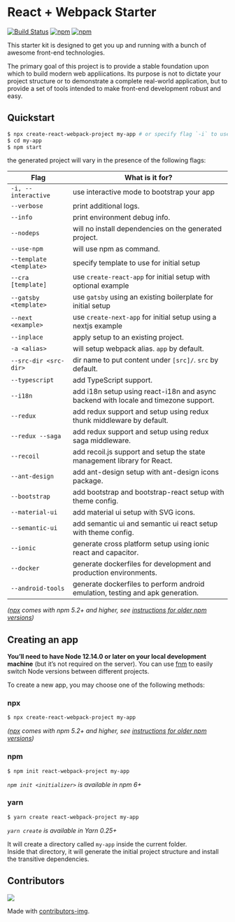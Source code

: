 # React + Webpack Starter

[![Build Status](https://github.com/Create-Node-App/create-react-webpack-app/workflows/Build/badge.svg)](https://github.com/Create-Node-App/create-react-webpack-app/commits/master)
[![npm](https://img.shields.io/npm/v/create-react-webpack-project.svg?maxAge=2592000?style=plastic)](https://www.npmjs.com/package/create-react-webpack-project)
[![npm](https://img.shields.io/npm/dm/create-react-webpack-project.svg?maxAge=2592000?style=plastic)](https://www.npmjs.com/package/create-react-webpack-project)

This starter kit is designed to get you up and running with a bunch of awesome front-end technologies.

The primary goal of this project is to provide a stable foundation upon which to build modern web appliications. Its purpose is not to dictate your project structure or to demonstrate a complete real-world application, but to provide a set of tools intended to make front-end development robust and easy.

## Quickstart

```sh
$ npx create-react-webpack-project my-app # or specify flag `-i` to use interactive menu
$ cd my-app
$ npm start
```

the generated project will vary in the presence of the following flags:

| Flag                    | What is it for?                                                                     |
| ----------------------- | ----------------------------------------------------------------------------------- |
| `-i, --interactive`     | use interactive mode to bootstrap your app                                          |
| `--verbose`             | print additional logs.                                                              |
| `--info`                | print environment debug info.                                                       |
| `--nodeps`              | will no install dependencies on the generated project.                              |
| `--use-npm`             | will use npm as command.                                                            |
| `--template <template>` | specify template to use for initial setup                                           |
| `--cra [template]`      | use `create-react-app` for initial setup with optional example                      |
| `--gatsby <template>`   | use `gatsby` using an existing boilerplate for initial setup                        |
| `--next <example>`      | use `create-next-app` for initial setup using a nextjs example                      |
| `--inplace`             | apply setup to an existing project.                                                 |
| `-a <alias>`            | will setup webpack alias. `app` by default.                                         |
| `--src-dir <src-dir>`   | dir name to put content under `[src]/`. `src` by default.                           |
| `--typescript`          | add TypeScript support.                                                             |
| `--i18n`                | add i18n setup using react-i18n and async backend with locale and timezone support. |
| `--redux`               | add redux support and setup using redux thunk middleware by default.                |
| `--redux --saga`        | add redux support and setup using redux saga middleware.                            |
| `--recoil`              | add recoil.js support and setup the state management library for React.             |
| `--ant-design`          | add ant-design setup with ant-design icons package.                                 |
| `--bootstrap`           | add bootstrap and bootstrap-react setup with theme config.                          |
| `--material-ui`         | add material ui setup with SVG icons.                                               |
| `--semantic-ui`         | add semantic ui and semantic ui react setup with theme config.                      |
| `--ionic`               | generate cross platform setup using ionic react and capacitor.                      |
| `--docker`              | generate dockerfiles for development and production environments.                   |
| `--android-tools`       | generate dockerfiles to perform android emulation, testing and apk generation.      |

_([npx](https://medium.com/@maybekatz/introducing-npx-an-npm-package-runner-55f7d4bd282b) comes with npm 5.2+ and higher, see [instructions for older npm versions](https://gist.github.com/gaearon/4064d3c23a77c74a3614c498a8bb1c5f))_

## Creating an app

**You’ll need to have Node 12.14.0 or later on your local development machine** (but it’s not required on the server). You can use [fnm](https://github.com/Schniz/fnm) to easily switch Node versions between different projects.

To create a new app, you may choose one of the following methods:

### npx

```sh
$ npx create-react-webpack-project my-app
```

_([npx](https://medium.com/@maybekatz/introducing-npx-an-npm-package-runner-55f7d4bd282b) comes with npm 5.2+ and higher, see [instructions for older npm versions](https://gist.github.com/gaearon/4064d3c23a77c74a3614c498a8bb1c5f))_

### npm

```sh
$ npm init react-webpack-project my-app
```

_`npm init <initializer>` is available in npm 6+_

### yarn

```sh
$ yarn create react-webpack-project my-app
```

_`yarn create` is available in Yarn 0.25+_

It will create a directory called `my-app` inside the current folder.<br>
Inside that directory, it will generate the initial project structure and install the transitive dependencies.

## Contributors

<a href="https://github.com/Create-Node-App/create-node-app/contributors">
  <img src="https://contrib.rocks/image?repo=Create-Node-App/create-node-app"/>
</a>

Made with [contributors-img](https://contrib.rocks).
